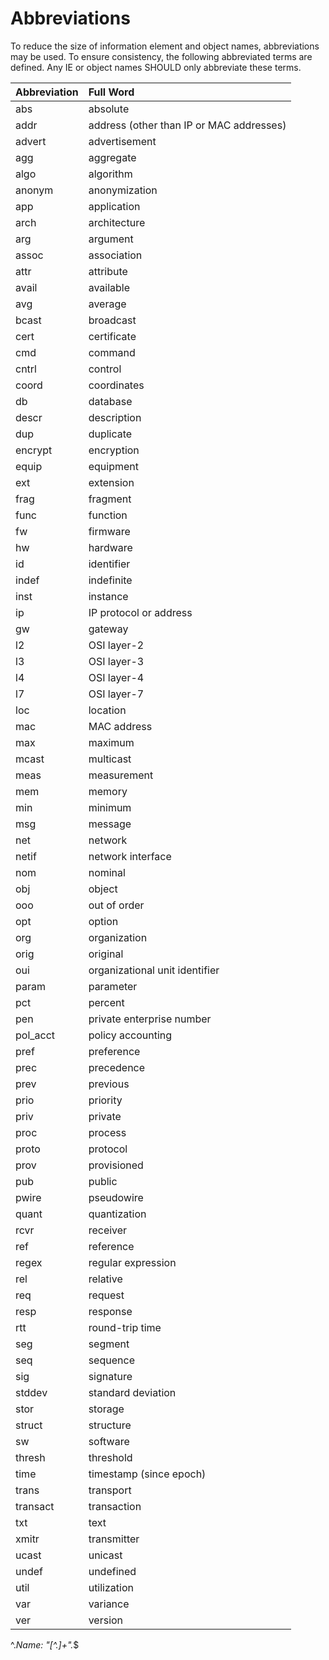 # Abbreviations

To reduce the size of information element and object names, abbreviations may be used. To ensure consistency, the following abbreviated terms are defined. Any IE or object names SHOULD only abbreviate these terms.

Abbreviation | Full Word
:---|:---
abs | absolute
addr | address (other than IP or MAC addresses)
advert | advertisement
agg | aggregate
algo | algorithm
anonym | anonymization
app | application
arch | architecture
arg | argument
assoc | association
attr | attribute
avail | available
avg | average
bcast | broadcast
cert | certificate
cmd | command
cntrl | control
coord | coordinates
db | database
descr | description
dup | duplicate
encrypt | encryption
equip | equipment
ext | extension
frag | fragment
func | function
fw | firmware
hw | hardware
id | identifier
indef | indefinite
inst | instance
ip | IP protocol or address
gw | gateway
l2 | OSI layer-2
l3 | OSI layer-3
l4 | OSI layer-4
l7 | OSI layer-7
loc |location
mac | MAC address
max | maximum
mcast | multicast
meas | measurement
mem | memory
min | minimum
msg | message
net | network
netif | network interface
nom | nominal
obj | object
ooo | out of order
opt | option
org | organization
orig | original
oui | organizational unit identifier
param | parameter
pct | percent
pen | private enterprise number
pol_acct | policy accounting
pref | preference
prec | precedence
prev | previous
prio | priority
priv | private
proc | process
proto | protocol
prov | provisioned
pub | public
pwire | pseudowire
quant | quantization
rcvr | receiver
ref | reference
regex | regular expression
rel | relative
req | request
resp | response
rtt | round-trip time
seg | segment
seq | sequence
sig | signature
stddev | standard deviation
stor | storage
struct | structure
sw | software
thresh | threshold
time | timestamp (since epoch)
trans | transport
transact | transaction
txt | text
xmitr | transmitter
ucast | unicast
undef | undefined
util | utilization
var | variance
ver | version

^.*Name: "[^.]+".*$
